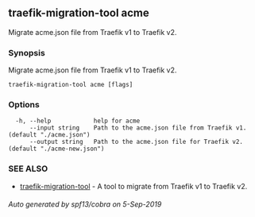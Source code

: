 ## traefik-migration-tool acme

Migrate acme.json file from Traefik v1 to Traefik v2.

### Synopsis

Migrate acme.json file from Traefik v1 to Traefik v2.

```
traefik-migration-tool acme [flags]
```

### Options

```
  -h, --help            help for acme
      --input string    Path to the acme.json file from Traefik v1. (default "./acme.json")
      --output string   Path to the acme.json file for Traefik v2. (default "./acme-new.json")
```

### SEE ALSO

* [traefik-migration-tool](traefik-migration-tool.md)	 - A tool to migrate from Traefik v1 to Traefik v2.

###### Auto generated by spf13/cobra on 5-Sep-2019
